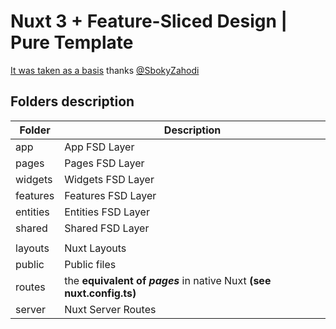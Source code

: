 # Nuxt 3 + Feature-Sliced Design | Pure Template

[It was taken as a basis](https://github.com/SbokyZahodi/FSD-Nuxt3-template) thanks [@SbokyZahodi](https://github.com/SbokyZahodi)

## Folders description

| Folder   | Description                                                           |
| -------- | --------------------------------------------------------------------- |
| app      | App FSD Layer                                                         |
| pages    | Pages FSD Layer                                                       |
| widgets  | Widgets FSD Layer                                                     |
| features | Features FSD Layer                                                    |
| entities | Entities FSD Layer                                                    |
| shared   | Shared FSD Layer                                                      |
|          |                                                                       |
| layouts  | Nuxt Layouts                                                          |
| public   | Public files                                                          |
| routes   | the **equivalent of _pages_** in native Nuxt **(see nuxt.config.ts)** |
| server   | Nuxt Server Routes                                                    |
